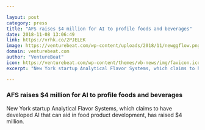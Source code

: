 ```yaml
---

layout: post
category: press
title: "AFS raises $4 million for AI to profile foods and beverages"
date: 2018-11-08 13:06:49
link: https://vrhk.co/2PJELEK
image: https://venturebeat.com/wp-content/uploads/2018/11/newggflow.png?fit=1368%2C886&strip=all
domain: venturebeat.com
author: "VentureBeat"
icon: https://venturebeat.com/wp-content/themes/vb-news/img/favicon.ico
excerpt: "New York startup Analytical Flavor Systems, which claims to have developed AI that can aid in food product development, has raised $4 million."

---
```


### AFS raises $4 million for AI to profile foods and beverages

New York startup Analytical Flavor Systems, which claims to have developed AI that can aid in food product development, has raised $4 million.